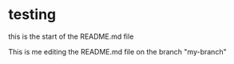 # testing
this is the start of the README.md file

This is me editing the README.md file on the branch "my-branch"
